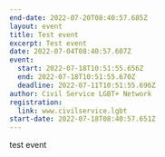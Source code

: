 ```yaml
---
end-date: 2022-07-20T08:40:57.685Z
layout: event
title: Test event
excerpt: Test event
date: 2022-07-04T08:40:57.607Z
event:
  start: 2022-07-18T10:51:55.656Z
  end: 2022-07-18T10:51:55.670Z
  deadline: 2022-07-11T10:51:55.696Z
author: Civil Service LGBT+ Network
registration:
  link: www.civilservice.lgbt
start-date: 2022-07-18T08:40:57.651Z
---
```

test event